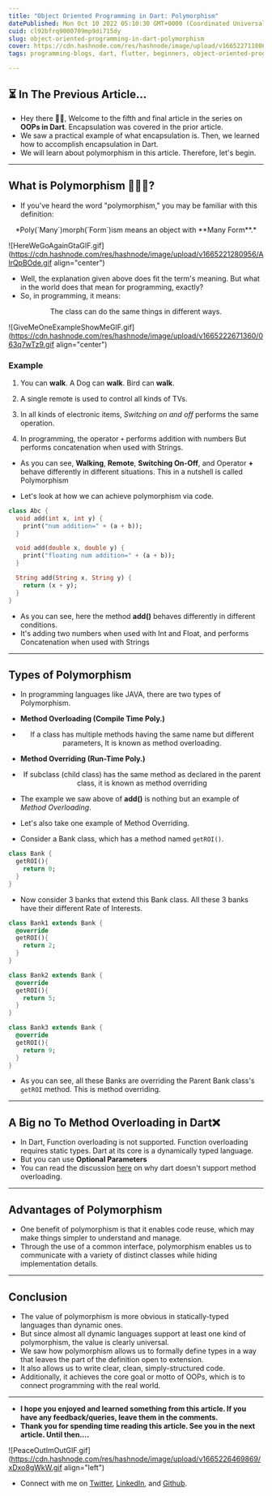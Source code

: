 ```yaml
---
title: "Object Oriented Programming in Dart: Polymorphism"
datePublished: Mon Oct 10 2022 05:10:30 GMT+0000 (Coordinated Universal Time)
cuid: cl92bfrq9000709mp9di715dy
slug: object-oriented-programming-in-dart-polymorphism
cover: https://cdn.hashnode.com/res/hashnode/image/upload/v1665227118064/4IgWzEFeC.png
tags: programming-blogs, dart, flutter, beginners, object-oriented-programming

---
```


## ⏳️ In The Previous Article...
- Hey there 👋🏻, Welcome to the fifth and final article in the series on **OOPs in Dart**. Encapsulation was covered in the prior article.
- We saw a practical example of what encapsulation is. Then, we learned how to accomplish encapsulation in Dart.
- We will learn about polymorphism in this article. Therefore, let's begin.

-------

## What is Polymorphism 🤷🏻‍♂️?
- If you've heard the word "polymorphism," you may be familiar with this definition:
<center>*Poly(`Many`)morph(`Form`)ism means an object with **Many Form**.* </center>

![HereWeGoAgainGtaGIF.gif](https://cdn.hashnode.com/res/hashnode/image/upload/v1665221280956/AlrQpBOde.gif align="center")

- Well, the explanation given above does fit the term's meaning. But what in the world does that mean for programming, exactly?
- So, in programming, it means:

<center>The class can do the same things in different ways.</center>


![GiveMeOneExampleShowMeGIF.gif](https://cdn.hashnode.com/res/hashnode/image/upload/v1665222671360/063q7wTz9.gif align="center")


### Example

1. You can **walk**. A Dog can **walk**. Bird can **walk**.

2. A single remote is used to control all kinds of TVs.

3. In all kinds of electronic items, *Switching on and off* performs the same operation.

4. In programming, the operator `+` performs addition with numbers But performs concatenation when used with Strings. 

- As you can see, **Walking**, **Remote**, **Switching On-Off**, and Operator **+** behave differently in different situations. This in a nutshell is called Polymorphism 

- Let's look at how we can achieve polymorphism via code.

```dart
class Abc {
  void add(int x, int y) {
    print("num addition=" + (a + b));
  }

  void add(double x, double y) {
    print("floating num addition=" + (a + b));
  }

  String add(String x, String y) {
    return (x + y);
  }
}
```

- As you can see, here the method **add()** behaves differently in different conditions.
- It's adding two numbers when used with Int and Float, and performs Concatenation when used with Strings 

----------
## Types of Polymorphism 

- In programming languages like JAVA, there are two types of Polymorphism.

 - **Method Overloading (Compile Time Poly.)**
  - <center> If a class has multiple methods having the same name but different parameters, It is known as method overloading.</center>

 - **Method Overriding (Run-Time Poly.)**
  - <center>If subclass (child class) has the same method as declared in the parent class, it is known as method overriding</center>


- The example we saw above of **add()** is nothing but an example of *Method Overloading*.

- Let's also take one example of Method Overriding.
 - Consider a Bank class, which has a method named `getROI()`.

```dart
class Bank {
  getROI(){
    return 0;
  }
}
```

 - Now consider 3 banks that extend this Bank class. All these 3 banks have their different Rate of Interests. 

```dart
class Bank1 extends Bank {
  @override
  getROI(){
    return 2;
  }
}

class Bank2 extends Bank {
  @override
  getROI(){
    return 5;
  }
}

class Bank3 extends Bank {
  @override
  getROI(){
    return 9;
  }
}
```

- As you can see, all these Banks are overriding the Parent Bank class's `getROI` method. This is method overriding.

-------

## A Big no To Method Overloading in Dart❌ 
- In Dart, Function overloading is not supported. Function overloading requires static types. Dart at its core is a dynamically typed language.
- But you can use **Optional Parameters**
- You can read the discussion [here](https://github.com/dart-lang/language/issues/1741) on why dart doesn't support method overloading.


--------

## Advantages of Polymorphism
- One benefit of polymorphism is that it enables code reuse, which may make things simpler to understand and manage.
- Through the use of a common interface, polymorphism enables us to communicate with a variety of distinct classes while hiding implementation details.

-------

## Conclusion
-  The value of polymorphism is more obvious in statically-typed languages than dynamic ones. 
- But since almost all dynamic languages support at least one kind of polymorphism, the value is clearly universal.
- We saw how polymorphism allows us to formally define types in a way that leaves the part of the definition open to extension.
- It also allows us to write clear, clean, simply-structured code.
- Additionally, it achieves the core goal or motto of OOPs, which is to connect programming with the real world.

--------

- **I hope you enjoyed and learned something from this article. If you have any feedback/queries, leave them in the comments.**
- **Thank you for spending time reading this article. See you in the next article. Until then....**


![PeaceOutImOutGIF.gif](https://cdn.hashnode.com/res/hashnode/image/upload/v1665226469869/xDxo8gWkW.gif align="left")

- Connect with me on [Twitter](https://twitter.com/dhruv_nakum), [LinkedIn](https://www.linkedin.com/in/dhruv-nakum-4b1054176/), and [Github](https://github.com/red-star25).
